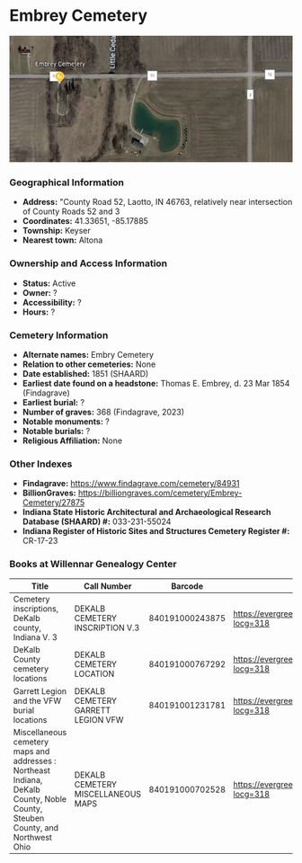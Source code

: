 # Embrey Cemetery

![Embrey Cemetery on Google Earth](https://github.com/FyoAtEPL/DeKalbCemeteries/blob/main/images/mapImages/EmbreyEarth.png "Embrey Cemetery on Google Earth")

### Geographical Information
- **Address:** "County Road 52, Laotto, IN 46763, relatively near intersection of County Roads 52 and 3
- **Coordinates:** 41.33651, -85.17885
- **Township:** Keyser
- **Nearest town:** Altona

### Ownership and Access Information
- **Status:** Active
- **Owner:** ?
- **Accessibility:** ?
- **Hours:** ?

### Cemetery Information
- **Alternate names:** Embry Cemetery
- **Relation to other cemeteries:** None
- **Date established:** 1851 (SHAARD)
- **Earliest date found on a headstone:** Thomas E. Embrey, d. 23 Mar 1854 (Findagrave)
- **Earliest burial:** ?
- **Number of graves:**  368 (Findagrave, 2023)
- **Notable monuments:** ?
- **Notable burials:** ?
- **Religious Affiliation:** None

### Other Indexes
- **Findagrave:** https://www.findagrave.com/cemetery/84931
- **BillionGraves:** https://billiongraves.com/cemetery/Embrey-Cemetery/27875
- **Indiana State Historic Architectural and Archaeological Research Database (SHAARD) #:** 033-231-55024
- **Indiana Register of Historic Sites and Structures Cemetery Register #:** CR-17-23


### Books at Willennar Genealogy Center
| Title | Call Number | Barcode | Evergreen Record |
| ------------ | ------------ | ------------ | ------------ |
| Cemetery inscriptions, DeKalb county, Indiana V. 3 | DEKALB CEMETERY INSCRIPTION V.3 | 840191000243875 | https://evergreen.lib.in.us/eg/opac/record/20691514?locg=318 |
| DeKalb County cemetery locations | DEKALB CEMETERY LOCATION | 840191000767292 | https://evergreen.lib.in.us/eg/opac/record/20670319?locg=318 |
| Garrett Legion and the VFW burial locations | DEKALB CEMETERY GARRETT LEGION VFW | 840191001231781 | https://evergreen.lib.in.us/eg/opac/record/20670193?locg=318 |
| Miscellaneous cemetery maps and addresses : Northeast Indiana, DeKalb County, Noble County, Steuben County, and Northwest Ohio | DEKALB CEMETERY MISCELLANEOUS MAPS | 840191000702528 | https://evergreen.lib.in.us/eg/opac/record/20673421?locg=318 |
